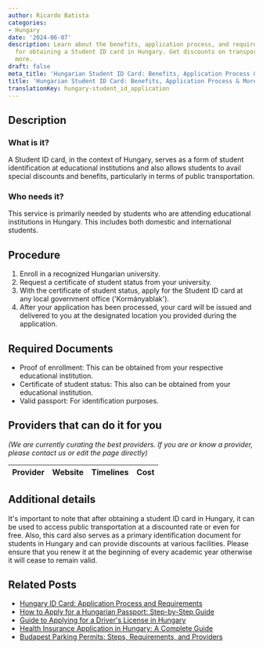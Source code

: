 ```yaml
---
author: Ricardo Batista
categories:
- Hungary
date: '2024-06-07'
description: Learn about the benefits, application process, and required documents
  for obtaining a Student ID card in Hungary. Get discounts on transportation and
  more.
draft: false
meta_title: 'Hungarian Student ID Card: Benefits, Application Process & More'
title: 'Hungarian Student ID Card: Benefits, Application Process & More'
translationKey: hungary-student_id_application
---
```


## Description
### What is it?
A Student ID card, in the context of Hungary, serves as a form of student identification at educational institutions and also allows students to avail special discounts and benefits, particularly in terms of public transportation.

### Who needs it?
This service is primarily needed by students who are attending educational institutions in Hungary. This includes both domestic and international students.

## Procedure
1. Enroll in a recognized Hungarian university.
2. Request a certificate of student status from your university.
3. With the certificate of student status, apply for the Student ID card at any local government office ('Kormányablak'). 
4. After your application has been processed, your card will be issued and delivered to you at the designated location you provided during the application.

## Required Documents
- Proof of enrollment: This can be obtained from your respective educational institution. 
- Certificate of student status: This also can be obtained from your educational institution. 
- Valid passport: For identification purposes.

## Providers that can do it for you

_(We are currently curating the best providers. If you are or know a provider, please contact us or edit the page directly)_

| Provider        |     Website     |     Timelines    |       Cost      |
| :-------------: | :-------------: |  :-------------: | :-------------: |

## Additional details
It's important to note that after obtaining a student ID card in Hungary, it can be used to access public transportation at a discounted rate or even for free. Also, this card also serves as a primary identification document for students in Hungary and can provide discounts at various facilities. Please ensure that you renew it at the beginning of every academic year otherwise it will cease to remain valid.
## Related Posts

- [Hungary ID Card: Application Process and Requirements](https://tramitit.com/guides/hungary/id_card_application/)
- [How to Apply for a Hungarian Passport: Step-by-Step Guide](https://tramitit.com/guides/hungary/passport_application/)
- [Guide to Applying for a Driver's License in Hungary](https://tramitit.com/guides/hungary/drivers_license_application/)
- [Health Insurance Application in Hungary: A Complete Guide](https://tramitit.com/guides/hungary/healthcare_insurance_application/)
- [Budapest Parking Permits: Steps, Requirements, and Providers](https://tramitit.com/guides/hungary/parking_permit_application/)